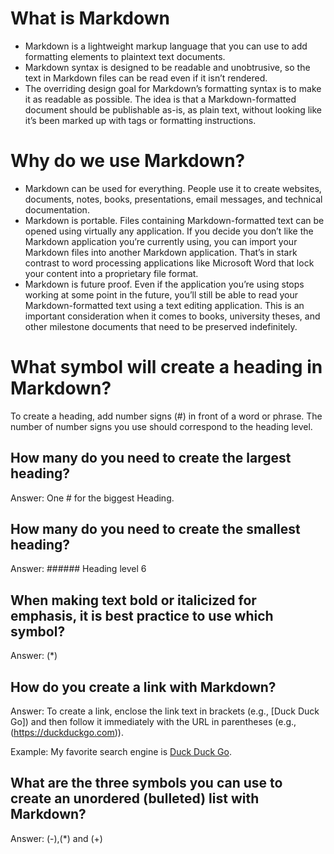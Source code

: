 # What is Markdown 

- Markdown is a lightweight markup language that you can use to add formatting elements to plaintext text documents.
- Markdown syntax is designed to be readable and unobtrusive, so the text in Markdown files can be read even if it isn’t rendered.
- The overriding design goal for Markdown’s formatting syntax is to make it as readable as possible. The idea is that a Markdown-formatted document should be publishable as-is, as plain text, without looking like it’s been marked up with tags or formatting instructions.

# Why do we use Markdown? 

- Markdown can be used for everything. People use it to create websites, documents, notes, books, presentations, email messages, and technical documentation.
- Markdown is portable. Files containing Markdown-formatted text can be opened using virtually any application. If you decide you don’t like the Markdown application you’re currently using, you can import your Markdown files into another Markdown application. That’s in stark contrast to word processing applications like Microsoft Word that lock your content into a proprietary file format.
- Markdown is future proof. Even if the application you’re using stops working at some point in the future, you’ll still be able to read your Markdown-formatted text using a text editing application. This is an important consideration when it comes to books, university theses, and other milestone documents that need to be preserved indefinitely.

# What symbol will create a heading in Markdown? 

To create a heading, add number signs (#) in front of a word or phrase. The number of number signs you use should correspond to the heading level.

## How many do you need to create the largest heading? 

Answer: One # for the biggest Heading.
 
## How many do you need to create the smallest heading? 
 
Answer: ###### Heading level 6
 
## When making text bold or italicized for emphasis, it is best practice to use which symbol?
 
 Answer: (*)
 
## How do you create a link with Markdown?

Answer: To create a link, enclose the link text in brackets (e.g., [Duck Duck Go]) and then follow it immediately with the URL in parentheses (e.g., (https://duckduckgo.com)).

Example: My favorite search engine is [Duck Duck Go](https://duckduckgo.com).

## What are the three symbols you can use to create an unordered (bulleted) list with Markdown?

Answer: (-),(*) and (+)
 
